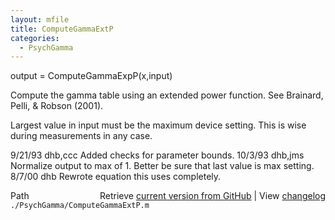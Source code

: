 ```yaml
---
layout: mfile
title: ComputeGammaExtP
categories:
  - PsychGamma
---
```


output = ComputeGammaExpP\(x,input\)

Compute the gamma table using an extended power function.
See Brainard, Pelli, & Robson \(2001\).

Largest value in input must be the maximum device
setting.  This is wise during measurements in
any case.

9/21/93  dhb,ccc  Added checks for parameter bounds.
10/3/93  dhb,jms  Normalize output to max of 1.
                  Better be sure that last value is max setting.
8/7/00   dhb      Rewrote equation this uses completely.


<div class="code_header" style="text-align:right;">
  <span style="float:left;">Path&nbsp;&nbsp;</span> <span class="counter">Retrieve <a href=
  "https://raw.github.com/Psychtoolbox-3/Psychtoolbox-3/beta/./PsychGamma/ComputeGammaExtP.m">current version from GitHub</a> | View <a href=
  "https://github.com/Psychtoolbox-3/Psychtoolbox-3/commits/beta/./PsychGamma/ComputeGammaExtP.m">changelog</a></span>
</div>
<div class="code">
  <code>./PsychGamma/ComputeGammaExtP.m</code>
</div>
